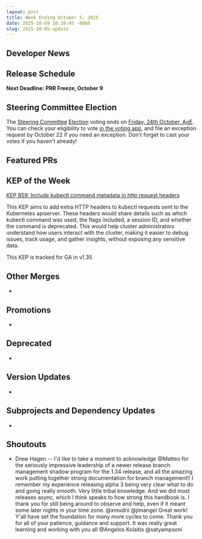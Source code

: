 ```yaml
---
layout: post
title: Week Ending October 5, 2025
date: 2025-10-09 10:10:45 -0000
slug: 2025-10-05-update
---
```


## Developer News


## Release Schedule

**Next Deadline: PRR Freeze, October 9**


## Steering Committee Election

The [Steering Committee](https://github.com/kubernetes/steering) [Election](https://github.com/kubernetes/community/tree/master/elections/steering/2025#voting-process) voting ends on [Friday, 24th October, AoE](https://dateful.com/convert/anywhere-on-earth-aoe?t=1159pm&d=2025-10-24). You can check your eligibility to vote [in the voting app](https://elections.k8s.io/app/elections/steering---2025), and file an exception request by October 22 if you need an exception. Don't forget to cast your votes if you haven't already!

## Featured PRs


## KEP of the Week
[KEP 859: Include kubectl command metadata in http request headers](https://github.com/kubernetes/enhancements/tree/master/keps/sig-cli/859-kubectl-headers)

This KEP aims to add extra HTTP headers to kubectl requests sent to the Kubernetes apiserver. These headers would share details such as which kubectl command was used, the flags included, a session ID, and whether the command is deprecated. This would help cluster administrators understand how users interact with the cluster, making it easier to debug issues, track usage, and gather insights, without exposing any sensitive data.

This KEP is tracked for GA in v1.35
## Other Merges

*

## Promotions

*

## Deprecated

*

## Version Updates

*

## Subprojects and Dependency Updates

*

## Shoutouts

* Drew Hagen -- I'd like to take a moment to acknowledge @Matteo for the seriously impressive leadership of a newer release branch management shadow program for the 1.34 release, and all the amazing work putting together strong documentation for branch management!!
  I remember my experience releasing alpha 3 being very clear what to do and going really smooth. Very little tribal knowledge. And we did most releases async, which I think speaks to how strong this handbook is. I thank you for still being around to observe and help, even if it meant some later nights in your time zone.
  @xmudrii @jimangel Great work! Y'all have set the foundation for many more cycles to come. Thank you for all of your patience, guidance and support. 
  It was really great learning and working with you all @Angelos Kolaitis @satyampsoni
 
